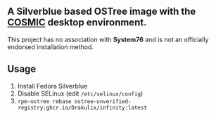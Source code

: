 ## A Silverblue based OSTree image with the [COSMIC](https://github.com/pop-os/cosmic-epoch) desktop environment.

This project has no association with **System76** and is not an officially endorsed installation method.

## Usage

1. Install Fedora Silverblue
2. Disable SELinux (edit `/etc/selinux/config`)
3. `rpm-ostree rebase ostree-unverified-registry:ghcr.io/Drakulix/infinity:latest`
